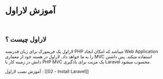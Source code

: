 
# آموزش لاراول
<br>

## لاراول چیست ؟

لاراول یک فریمورک برای زبان قدرتمند PHP میباشد که امکان ایجاد Web Application را به ما خواهد داد. لاراول در هسته خود از معماری MVC استفاده میکند. پس داشتن دانش در زمینه کار با PHP MVC یک مزیت برای یادگیری Laravel محسوب میشود.
<br>

آموزش نصب لاراول :   [[02 - Install Laravel]]
